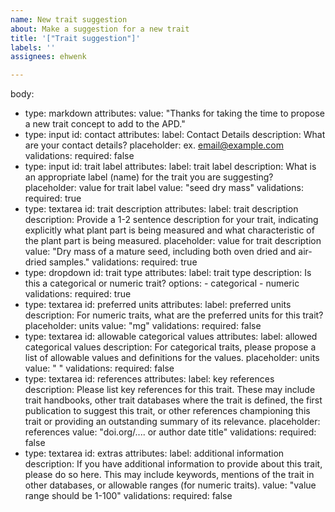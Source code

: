 ```yaml
---
name: New trait suggestion
about: Make a suggestion for a new trait
title: '["Trait suggestion"]'
labels: ''
assignees: ehwenk

---
```


body:
- type: markdown
  attributes:
    value: "Thanks for taking the time to propose a new trait concept to add to the APD."
- type: input
  id: contact
  attributes:
    label: Contact Details
    description: What are your contact details?
    placeholder: ex. email@example.com
  validations:
    required: false
- type: input
  id: trait label
  attributes:
    label: trait label
    description: What is an appropriate label (name) for the trait you are suggesting?
    placeholder: value for trait label
    value: "seed dry mass"
  validations:
    required: true
- type: textarea
  id: trait description
  attributes:
    label: trait description
    description: Provide a 1-2 sentence description for your trait, indicating explicitly what plant part is being measured and what characteristic of the plant part is being measured.
    placeholder: value for trait description
    value: "Dry mass of a mature seed, including both oven dried and air-dried samples."
  validations:
    required: true
- type: dropdown
  id: trait type
  attributes:
    label: trait type
    description: Is this a categorical or numeric trait?
    options:
      - categorical
      - numeric
  validations:
    required: true
- type: textarea
  id: preferred units
  attributes:
    label: preferred units
    description: For numeric traits, what are the preferred units for this trait?
    placeholder: units
    value: "mg"
  validations:
    required: false
- type: textarea
  id: allowable categorical values
  attributes:
    label: allowed categorical values 
    description: For categorical traits, please propose a list of allowable values and definitions for the values.
    placeholder: units
    value: " "
  validations:
    required: false
- type: textarea
  id: references
  attributes:
    label: key references
    description: Please list key references for this trait. These may include trait handbooks, other trait databases where the trait is defined, the first publication to suggest this trait, or other references championing this trait or providing an outstanding summary of its relevance.
    placeholder: references
    value: "doi.org/.... or author date title"
  validations:
    required: false 
- type: textarea
  id: extras
  attributes:
    label: additional information
    description: If you have additional information to provide about this trait, please do so here. This may include keywords, mentions of the trait in other databases, or allowable ranges (for numeric traits).
    value: "value range should be 1-100"
  validations:
    required: false
